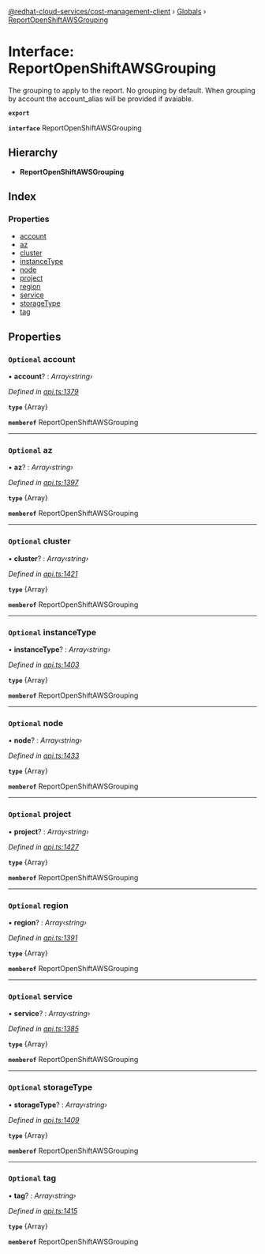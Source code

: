 [@redhat-cloud-services/cost-management-client](../README.md) › [Globals](../globals.md) › [ReportOpenShiftAWSGrouping](reportopenshiftawsgrouping.md)

# Interface: ReportOpenShiftAWSGrouping

The grouping to apply to the report. No grouping by default. When grouping by account the account_alias will be provided if avaiable.

**`export`** 

**`interface`** ReportOpenShiftAWSGrouping

## Hierarchy

* **ReportOpenShiftAWSGrouping**

## Index

### Properties

* [account](reportopenshiftawsgrouping.md#optional-account)
* [az](reportopenshiftawsgrouping.md#optional-az)
* [cluster](reportopenshiftawsgrouping.md#optional-cluster)
* [instanceType](reportopenshiftawsgrouping.md#optional-instancetype)
* [node](reportopenshiftawsgrouping.md#optional-node)
* [project](reportopenshiftawsgrouping.md#optional-project)
* [region](reportopenshiftawsgrouping.md#optional-region)
* [service](reportopenshiftawsgrouping.md#optional-service)
* [storageType](reportopenshiftawsgrouping.md#optional-storagetype)
* [tag](reportopenshiftawsgrouping.md#optional-tag)

## Properties

### `Optional` account

• **account**? : *Array‹string›*

*Defined in [api.ts:1379](https://github.com/RedHatInsights/javascript-clients/blob/master/packages/cost-management/api.ts#L1379)*

**`type`** {Array<string>}

**`memberof`** ReportOpenShiftAWSGrouping

___

### `Optional` az

• **az**? : *Array‹string›*

*Defined in [api.ts:1397](https://github.com/RedHatInsights/javascript-clients/blob/master/packages/cost-management/api.ts#L1397)*

**`type`** {Array<string>}

**`memberof`** ReportOpenShiftAWSGrouping

___

### `Optional` cluster

• **cluster**? : *Array‹string›*

*Defined in [api.ts:1421](https://github.com/RedHatInsights/javascript-clients/blob/master/packages/cost-management/api.ts#L1421)*

**`type`** {Array<string>}

**`memberof`** ReportOpenShiftAWSGrouping

___

### `Optional` instanceType

• **instanceType**? : *Array‹string›*

*Defined in [api.ts:1403](https://github.com/RedHatInsights/javascript-clients/blob/master/packages/cost-management/api.ts#L1403)*

**`type`** {Array<string>}

**`memberof`** ReportOpenShiftAWSGrouping

___

### `Optional` node

• **node**? : *Array‹string›*

*Defined in [api.ts:1433](https://github.com/RedHatInsights/javascript-clients/blob/master/packages/cost-management/api.ts#L1433)*

**`type`** {Array<string>}

**`memberof`** ReportOpenShiftAWSGrouping

___

### `Optional` project

• **project**? : *Array‹string›*

*Defined in [api.ts:1427](https://github.com/RedHatInsights/javascript-clients/blob/master/packages/cost-management/api.ts#L1427)*

**`type`** {Array<string>}

**`memberof`** ReportOpenShiftAWSGrouping

___

### `Optional` region

• **region**? : *Array‹string›*

*Defined in [api.ts:1391](https://github.com/RedHatInsights/javascript-clients/blob/master/packages/cost-management/api.ts#L1391)*

**`type`** {Array<string>}

**`memberof`** ReportOpenShiftAWSGrouping

___

### `Optional` service

• **service**? : *Array‹string›*

*Defined in [api.ts:1385](https://github.com/RedHatInsights/javascript-clients/blob/master/packages/cost-management/api.ts#L1385)*

**`type`** {Array<string>}

**`memberof`** ReportOpenShiftAWSGrouping

___

### `Optional` storageType

• **storageType**? : *Array‹string›*

*Defined in [api.ts:1409](https://github.com/RedHatInsights/javascript-clients/blob/master/packages/cost-management/api.ts#L1409)*

**`type`** {Array<string>}

**`memberof`** ReportOpenShiftAWSGrouping

___

### `Optional` tag

• **tag**? : *Array‹string›*

*Defined in [api.ts:1415](https://github.com/RedHatInsights/javascript-clients/blob/master/packages/cost-management/api.ts#L1415)*

**`type`** {Array<string>}

**`memberof`** ReportOpenShiftAWSGrouping
